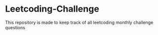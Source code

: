 # Leetcoding-Challenge


   This repository is made to keep track of all leetcoding monthly challenge questions
